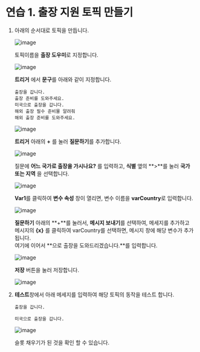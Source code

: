 # 연습 1. 출장 지원 토픽 만들기

1. 아래의 순서대로 토픽을 만듭니다.

    ![image](https://github.com/user-attachments/assets/d3932e02-b68c-46b6-a6c1-873ff60c3f92)

    토픽이름을 **출장 도우미**로 지정합니다.

    ![image](https://github.com/user-attachments/assets/332d3749-3185-4bc0-9066-77a9aa895a08)

    **트리거** 에서 **문구**를 아래와 같이 지정합니다.

    ```
    출장을 갑니다.
    출장 준비를 도와주세요.
    미국으로 출장을 갑니다.
    해외 출장 필수 준비물 알려줘
    해외 출장 준비를 도와주세요.
    ```

    ![image](https://github.com/user-attachments/assets/965ff512-a403-4678-95af-ab60ab8acb07)

    **트리거** 아래의 **+** 를 눌러 **질문하기**를 추가합니다.

    ![image](https://github.com/user-attachments/assets/3788f311-3fc6-4bb8-be4f-8d5105dd5933)
 
    질문에 **어느 국가로 출장을 가시나요?** 를 입력하고, **식별** 옆의 **>**를 눌러 **국가 또는 지역** 을 선택합니다.
    
    ![image](https://github.com/user-attachments/assets/45772e0d-30e6-421b-866d-a82d714314af)
    
    **Var1**를 클릭하여 **변수 속성** 창이 열리면, 변수 이름을 **varCountry**로 입력합니다.
    
    ![image](https://github.com/user-attachments/assets/97ee3f76-2003-484b-ad8b-b7cc123c4ddd)
    
    **질문하기** 아래의 **+**를 눌러서, **메시지 보내기**를 선택하여, 메세지를 추가하고</br>
    메시지의 **{x}** 를 클릭하여 varCountry를 선택하면, 메시지 창에 해당 변수가 추가됩니다.</br>
    여기에 이어서 **으로 출장을 도와드리겠습니다.**를 입력합니다.
    
    ![image](https://github.com/user-attachments/assets/606f7cf2-7212-4fe6-b775-b04aed5cc8b4)
    
    **저장** 버튼을 눌러 저장합니다.
    
    ![image](https://github.com/user-attachments/assets/95ee2847-d22f-4e4b-a0bc-3f020b451a6b)

2. **테스트**창에서 아래 메세지를 입력하여 해당 토픽의 동작을 테스트 합니다.

    ```
    출장을 갑니다.
    ```
    ```
    미국으로 출장을 갑니다.
    ```
    
    ![image](https://github.com/user-attachments/assets/e29fb17a-04f8-42a7-9ea0-2a345304a49c)
    
    슬롯 채우기가 된 것을 확인 할 수 있습니다. 




